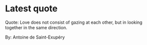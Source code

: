# Latest quote 

Quote: Love does not consist of gazing at each other, but in looking together in the same direction. 

By: Antoine de Saint-Exupéry